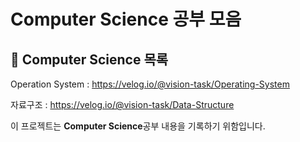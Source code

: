 # Computer Science 공부 모음 

## 📌 Computer Science 목록

Operation System : https://velog.io/@vision-task/Operating-System

자료구조 : https://velog.io/@vision-task/Data-Structure

이 프로젝트는 **Computer Science**공부 내용을 기록하기 위함입니다.
